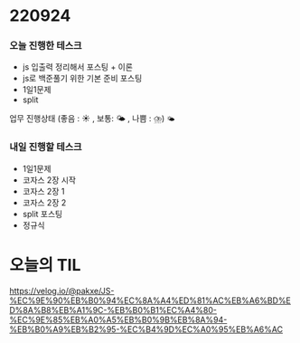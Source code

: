 # 220924

### 오늘 진행한 테스크

- js 입출력 정리해서 포스팅 + 이론
- js로 백준풀기 위한 기본 준비 포스팅
- 1일1문제
- split

업무 진행상태 (좋음 : ☀ , 보통: 🌤 , 나쁨 : ⛈)
`🌤`

### 내일 진행할 테스크

- 1일1문제
- 코자스 2장 시작
- 코자스 2장 1
- 코자스 2장 2
- split 포스팅
- 정규식

# 오늘의 TIL

https://velog.io/@pakxe/JS-%EC%9E%90%EB%B0%94%EC%8A%A4%ED%81%AC%EB%A6%BD%ED%8A%B8%EB%A1%9C-%EB%B0%B1%EC%A4%80-%EC%9E%85%EB%A0%A5%EB%B0%9B%EB%8A%94-%EB%B0%A9%EB%B2%95-%EC%B4%9D%EC%A0%95%EB%A6%AC
